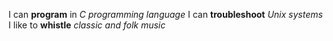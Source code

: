 I can __program__ in _C programming language_
I can __troubleshoot__ _Unix systems_
I like to **whistle** _classic and folk music_

